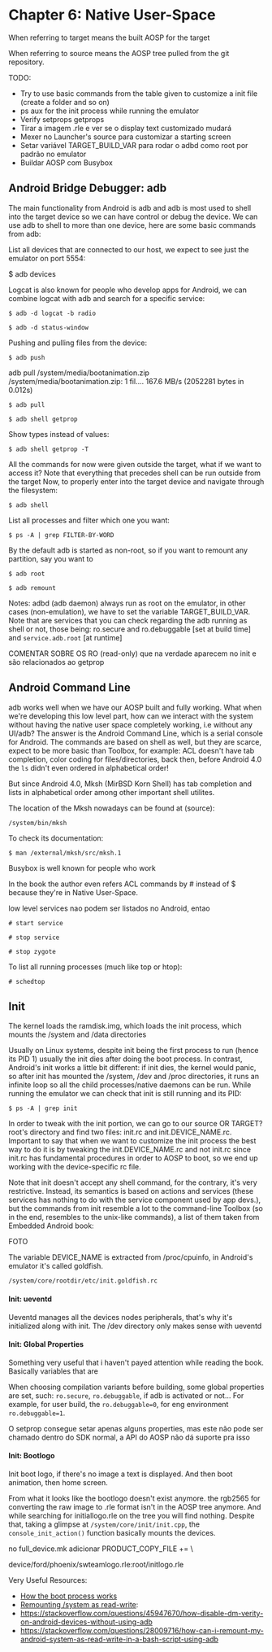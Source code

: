 # Chapter 6: Native User-Space

When referring to target means the built AOSP for the target

When referring to source means the AOSP tree pulled from the git repository.

TODO:

- Try to use basic commands from the table given to customize a init file (create a folder and so on)
- ps aux for the init process while running the emulator
- Verify setprops getprops
- Tirar a imagem .rle e ver se o display text customizado mudará
- Mexer no Launcher's source para customizar a starting screen
- Setar variável TARGET_BUILD_VAR para rodar o adbd como root por padrão no emulator 
- Buildar AOSP com Busybox

## Android Bridge Debugger: adb 

The main functionality from Android is adb and adb is most used to shell into the target device so we can have control or debug the device. We can use adb to shell to more than one device, here are some basic commands from adb:

List all devices that are connected to our host, we expect to see just the emulator on port 5554:

$ adb devices

Logcat is also known for people who develop apps for Android, we can combine logcat with adb and search for a specific service:

`$ adb -d logcat -b radio`

`$ adb -d status-window`

Pushing and pulling files from the device:

`$ adb push` 

adb pull /system/media/bootanimation.zip
/system/media/bootanimation.zip: 1 fil.... 167.6 MB/s (2052281 bytes in 0.012s)

`$ adb pull`

`$ adb shell getprop`

Show types instead of values:

`$ adb shell getprop -T`

All the commands for now were given outside the target, what if we want to access it? Note that everything that precedes shell can be run outside from the target Now, to properly enter into the target device and navigate through the filesystem:

`$ adb shell`

List all processes and filter which one you want:

`$ ps -A | grep FILTER-BY-WORD`

By the default adb is started as non-root, so if you want to remount any partition, say you want to 

`$ adb root`

`$ adb remount` 

Notes: adbd (adb daemon) always run as root on the emulator, in other cases (non-emulation), we have to set the variable TARGET_BUILD_VAR. Note that are services that you can check regarding the adb running as shell or not, those being: ro.secure and ro.debuggable [set at build time] and `service.adb.root` [at runtime]

COMENTAR SOBRE OS RO (read-only) que na verdade aparecem no init e são relacionados ao getprop

## Android Command Line

adb works well when we have our AOSP built and fully working. What when we're developing this low level part, how can we interact with the system without having the native user space completely working, i.e without any UI/adb? The answer is the Android Command Line, which is a serial console for Android. The commands are based on shell as well, but they are scarce, expect to be more basic than Toolbox, for example: ACL doesn't have tab completion, color coding for files/directories, back then, before Android 4.0 the `ls` didn't even ordered in alphabetical order!

But since Android 4.0, Mksh (MirBSD Korn Shell) has tab completion and lists in alphabetical order among other important shell utilites.

The location of the Mksh nowadays can be found at (source):

`/system/bin/mksh`

To check its documentation:

`$ man /external/mksh/src/mksh.1`

Busybox is well known for people who work 

In the book the author even refers ACL commands by # instead of $ because they're in Native User-Space. 

low level services nao podem ser listados no Android, entao

`# start service`

`# stop service`

`# stop zygote`

To list all running processes (much like top or htop):

`# schedtop`

## Init

The kernel loads the ramdisk.img, which loads the init process, which mounts the /system and /data directories

Usually on Linux systems, despite init being the first process to run (hence its PID 1) usually the init dies after doing the boot process. In contrast, Android's init works a little bit different: if init dies, the kernel would panic, so after init has mounted the /system, /dev and /proc directories, it runs an infinite loop so all the child processes/native daemons can be run. While running the emulator we can check that init is still running and its PID:

`$ ps -A | grep init`

In order to tweak with the init portion, we can go to our source OR TARGET? root's directory and find two files: init.rc and init.DEVICE_NAME.rc. Important to say that when we want to customize the init process the best way to do it is by tweaking the init.DEVICE_NAME.rc and not init.rc since init.rc has fundamental procedures in order to AOSP to boot, so we end up working with the device-specific rc file.

Note that init doesn't accept any shell command, for the contrary, it's very restrictive. Instead, its semantics is based on actions and services (these services has nothing to do with the service component used by app devs.), but the commands from init resemble a lot to the command-line Toolbox (so in the end, resembles to the unix-like commands), a list of them taken from Embedded Android book:

FOTO

 The variable DEVICE_NAME is extracted from /proc/cpuinfo, in Android's emulator it's called goldfish.

`/system/core/rootdir/etc/init.goldfish.rc`

#### Init: ueventd

Ueventd manages all the devices nodes peripherals, that's why it's initialized along with init. The /dev directory only makes sense with ueventd

#### Init: Global Properties

Something very useful that i haven't payed attention while reading the book. Basically variables that are

When choosing compilation variants before building, some global properties are set, such: `ro.secure`, `ro.debuggable`, if adb is activated or not... For example, for user build, the `ro.debuggable=0`, for eng environment `ro.debuggable=1`.

O setprop consegue setar apenas alguns properties, mas este não pode ser chamado dentro do SDK normal, a API do AOSP não dá suporte pra isso

#### Init: Bootlogo

Init boot logo, if there's no image a text is displayed. And then boot animation, then home screen.

From what it looks like the bootlogo doesn't exist anymore. the rgb2565 for converting the raw image to .rle format isn't in the AOSP tree anymore. And while searching for initiallogo.rle on the tree you will find nothing. Despite that, taking a glimpse at `/system/core/init/init.cpp`, the `console_init_action()` function basically mounts the devices.

no full_device.mk adicionar PRODUCT_COPY_FILE += \

device/ford/phoenix/swteamlogo.rle:root/initlogo.rle

Very Useful Resources:

- [How the boot process works](https://www.programmersought.com/article/86081638651/)
- [Remounting /system as read-write](https://www.programmersought.com/article/17402573535/): 
- https://stackoverflow.com/questions/45947670/how-disable-dm-verity-on-android-devices-without-using-adb
- https://stackoverflow.com/questions/28009716/how-can-i-remount-my-android-system-as-read-write-in-a-bash-script-using-adb

